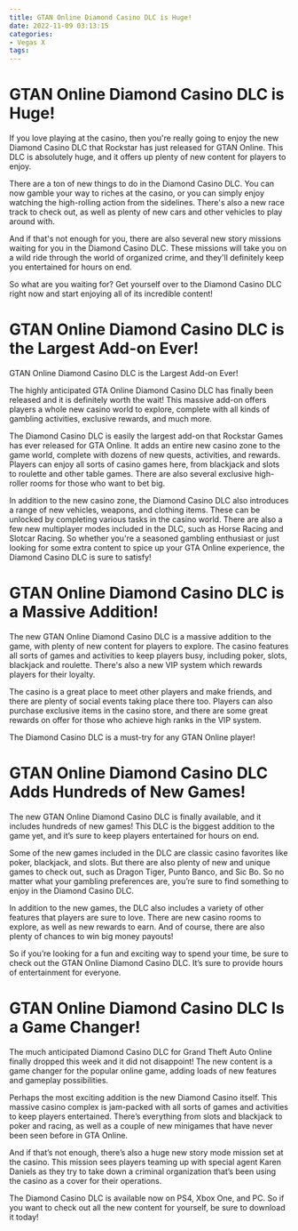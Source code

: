 ```yaml
---
title: GTAN Online Diamond Casino DLC is Huge!
date: 2022-11-09 03:13:15
categories:
- Vegas X
tags:
---
```



#  GTAN Online Diamond Casino DLC is Huge!

If you love playing at the casino, then you're really going to enjoy the new Diamond Casino DLC that Rockstar has just released for GTAN Online. This DLC is absolutely huge, and it offers up plenty of new content for players to enjoy.

There are a ton of new things to do in the Diamond Casino DLC. You can now gamble your way to riches at the casino, or you can simply enjoy watching the high-rolling action from the sidelines. There's also a new race track to check out, as well as plenty of new cars and other vehicles to play around with.

And if that's not enough for you, there are also several new story missions waiting for you in the Diamond Casino DLC. These missions will take you on a wild ride through the world of organized crime, and they'll definitely keep you entertained for hours on end.

So what are you waiting for? Get yourself over to the Diamond Casino DLC right now and start enjoying all of its incredible content!

#  GTAN Online Diamond Casino DLC is the Largest Add-on Ever!

GTAN Online Diamond Casino DLC is the Largest Add-on Ever!

The highly anticipated GTA Online Diamond Casino DLC has finally been released and it is definitely worth the wait! This massive add-on offers players a whole new casino world to explore, complete with all kinds of gambling activities, exclusive rewards, and much more.

The Diamond Casino DLC is easily the largest add-on that Rockstar Games has ever released for GTA Online. It adds an entire new casino zone to the game world, complete with dozens of new quests, activities, and rewards. Players can enjoy all sorts of casino games here, from blackjack and slots to roulette and other table games. There are also several exclusive high-roller rooms for those who want to bet big.

In addition to the new casino zone, the Diamond Casino DLC also introduces a range of new vehicles, weapons, and clothing items. These can be unlocked by completing various tasks in the casino world. There are also a few new multiplayer modes included in the DLC, such as Horse Racing and Slotcar Racing. So whether you're a seasoned gambling enthusiast or just looking for some extra content to spice up your GTA Online experience, the Diamond Casino DLC is sure to satisfy!

#  GTAN Online Diamond Casino DLC is a Massive Addition!

The new GTAN Online Diamond Casino DLC is a massive addition to the game, with plenty of new content for players to explore. The casino features all sorts of games and activities to keep players busy, including poker, slots, blackjack and roulette. There's also a new VIP system which rewards players for their loyalty.

The casino is a great place to meet other players and make friends, and there are plenty of social events taking place there too. Players can also purchase exclusive items in the casino store, and there are some great rewards on offer for those who achieve high ranks in the VIP system.

The Diamond Casino DLC is a must-try for any GTAN Online player!

#  GTAN Online Diamond Casino DLC Adds Hundreds of New Games!

The new GTAN Online Diamond Casino DLC is finally available, and it includes hundreds of new games! This DLC is the biggest addition to the game yet, and it’s sure to keep players entertained for hours on end.

Some of the new games included in the DLC are classic casino favorites like poker, blackjack, and slots. But there are also plenty of new and unique games to check out, such as Dragon Tiger, Punto Banco, and Sic Bo. So no matter what your gambling preferences are, you’re sure to find something to enjoy in the Diamond Casino DLC.

In addition to the new games, the DLC also includes a variety of other features that players are sure to love. There are new casino rooms to explore, as well as new rewards to earn. And of course, there are also plenty of chances to win big money payouts!

So if you’re looking for a fun and exciting way to spend your time, be sure to check out the GTAN Online Diamond Casino DLC. It’s sure to provide hours of entertainment for everyone.

#  GTAN Online Diamond Casino DLC Is a Game Changer!

The much anticipated Diamond Casino DLC for Grand Theft Auto Online finally dropped this week and it did not disappoint! The new content is a game changer for the popular online game, adding loads of new features and gameplay possibilities.

Perhaps the most exciting addition is the new Diamond Casino itself. This massive casino complex is jam-packed with all sorts of games and activities to keep players entertained. There’s everything from slots and blackjack to poker and racing, as well as a couple of new minigames that have never been seen before in GTA Online.

And if that’s not enough, there’s also a huge new story mode mission set at the casino. This mission sees players teaming up with special agent Karen Daniels as they try to take down a criminal organization that’s been using the casino as a cover for their operations.

The Diamond Casino DLC is available now on PS4, Xbox One, and PC. So if you want to check out all the new content for yourself, be sure to download it today!